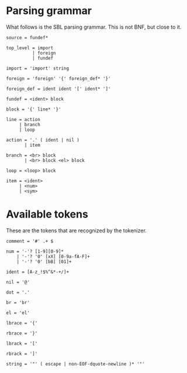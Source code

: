 # Parsing grammar
What follows is the SBL parsing grammar. This is not BNF, but close to it.

```
source = fundef*

top_level = import
          | foreign
          | fundef

import = 'import' string

foreign = 'foreign' '{' foreign_def* '}'

foreign_def = ident ident '[' ident* ']'

fundef = <ident> block

block = '{' line* '}'

line = action
     | branch
     | loop

action = '.' ( ident | nil )
       | item

branch = <br> block
       | <br> block <el> block

loop = <loop> block

item = <ident>
     | <num>
     | <sym>
```

# Available tokens
These are the tokens that are recognized by the tokenizer.

```
comment = '#' .+ $

num = '-'? [1-9][0-9]*
    | '-'? '0' [xX] [0-9a-fA-F]+
    | '-'? '0' [bB] [01]+

ident = [A-z_!$%^&*-+/]+

nil = '@'

dot = '.'

br = 'br'

el = 'el'

lbrace = '{'

rbrace = '}'

lbrack = '['

rbrack = ']'

string = '"' ( escape | non-EOF-dquote-newline )* '"'

```
